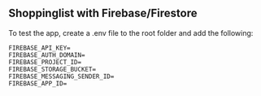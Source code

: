 ## Shoppinglist with Firebase/Firestore

To test the app, create a .env file to the root folder and add the following:

```
FIREBASE_API_KEY=
FIREBASE_AUTH_DOMAIN=
FIREBASE_PROJECT_ID=
FIREBASE_STORAGE_BUCKET=
FIREBASE_MESSAGING_SENDER_ID=
FIREBASE_APP_ID=
```
